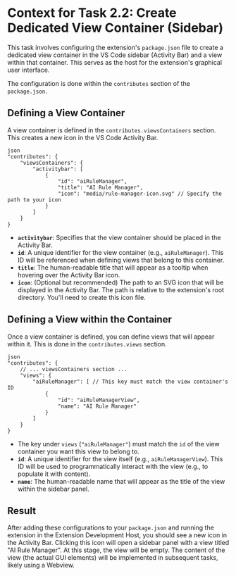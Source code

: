 # Context for Task 2.2: Create Dedicated View Container (Sidebar)

This task involves configuring the extension's `package.json` file to create a dedicated view container in the VS Code sidebar (Activity Bar) and a view within that container. This serves as the host for the extension's graphical user interface.

The configuration is done within the `contributes` section of the `package.json`.

## Defining a View Container

A view container is defined in the `contributes.viewsContainers` section. This creates a new icon in the VS Code Activity Bar.
```
json
"contributes": {
    "viewsContainers": {
        "activitybar": [
            {
                "id": "aiRuleManager",
                "title": "AI Rule Manager",
                "icon": "media/rule-manager-icon.svg" // Specify the path to your icon
            }
        ]
    }
}
```
*   **`activitybar`**: Specifies that the view container should be placed in the Activity Bar.
*   **`id`**: A unique identifier for the view container (e.g., `aiRuleManager`). This ID will be referenced when defining views that belong to this container.
*   **`title`**: The human-readable title that will appear as a tooltip when hovering over the Activity Bar icon.
*   **`icon`**: (Optional but recommended) The path to an SVG icon that will be displayed in the Activity Bar. The path is relative to the extension's root directory. You'll need to create this icon file.

## Defining a View within the Container

Once a view container is defined, you can define views that will appear within it. This is done in the `contributes.views` section.
```
json
"contributes": {
    // ... viewsContainers section ...
    "views": {
        "aiRuleManager": [ // This key must match the view container's ID
            {
                "id": "aiRuleManagerView",
                "name": "AI Rule Manager"
            }
        ]
    }
}
```
*   The key under `views` (`"aiRuleManager"`) must match the `id` of the view container you want this view to belong to.
*   **`id`**: A unique identifier for the view itself (e.g., `aiRuleManagerView`). This ID will be used to programmatically interact with the view (e.g., to populate it with content).
*   **`name`**: The human-readable name that will appear as the title of the view within the sidebar panel.

## Result

After adding these configurations to your `package.json` and running the extension in the Extension Development Host, you should see a new icon in the Activity Bar. Clicking this icon will open a sidebar panel with a view titled "AI Rule Manager". At this stage, the view will be empty. The content of the view (the actual GUI elements) will be implemented in subsequent tasks, likely using a Webview.